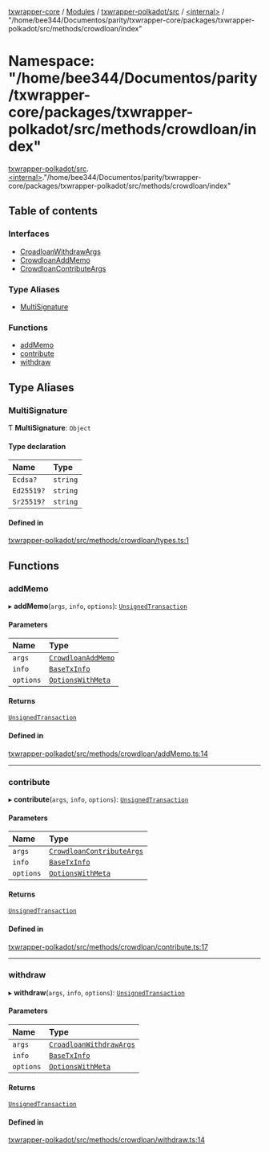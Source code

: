 [txwrapper-core](../README.md) / [Modules](../modules.md) / [txwrapper-polkadot/src](txwrapper_polkadot_src.md) / [\<internal\>](txwrapper_polkadot_src._internal_.md) / "/home/bee344/Documentos/parity/txwrapper-core/packages/txwrapper-polkadot/src/methods/crowdloan/index"

# Namespace: "/home/bee344/Documentos/parity/txwrapper-core/packages/txwrapper-polkadot/src/methods/crowdloan/index"

[txwrapper-polkadot/src](txwrapper_polkadot_src.md).[\<internal\>](txwrapper_polkadot_src._internal_.md)."/home/bee344/Documentos/parity/txwrapper-core/packages/txwrapper-polkadot/src/methods/crowdloan/index"

## Table of contents

### Interfaces

- [CroadloanWithdrawArgs](../interfaces/txwrapper_polkadot_src._internal_.__home_bee344_Documentos_parity_txwrapper_core_packages_txwrapper_polkadot_src_methods_crowdloan_index_.CroadloanWithdrawArgs.md)
- [CrowdloanAddMemo](../interfaces/txwrapper_polkadot_src._internal_.__home_bee344_Documentos_parity_txwrapper_core_packages_txwrapper_polkadot_src_methods_crowdloan_index_.CrowdloanAddMemo.md)
- [CrowdloanContributeArgs](../interfaces/txwrapper_polkadot_src._internal_.__home_bee344_Documentos_parity_txwrapper_core_packages_txwrapper_polkadot_src_methods_crowdloan_index_.CrowdloanContributeArgs.md)

### Type Aliases

- [MultiSignature](txwrapper_polkadot_src._internal_.__home_bee344_Documentos_parity_txwrapper_core_packages_txwrapper_polkadot_src_methods_crowdloan_index_.md#multisignature)

### Functions

- [addMemo](txwrapper_polkadot_src._internal_.__home_bee344_Documentos_parity_txwrapper_core_packages_txwrapper_polkadot_src_methods_crowdloan_index_.md#addmemo)
- [contribute](txwrapper_polkadot_src._internal_.__home_bee344_Documentos_parity_txwrapper_core_packages_txwrapper_polkadot_src_methods_crowdloan_index_.md#contribute)
- [withdraw](txwrapper_polkadot_src._internal_.__home_bee344_Documentos_parity_txwrapper_core_packages_txwrapper_polkadot_src_methods_crowdloan_index_.md#withdraw)

## Type Aliases

### MultiSignature

Ƭ **MultiSignature**: `Object`

#### Type declaration

| Name | Type |
| :------ | :------ |
| `Ecdsa?` | `string` |
| `Ed25519?` | `string` |
| `Sr25519?` | `string` |

#### Defined in

[txwrapper-polkadot/src/methods/crowdloan/types.ts:1](https://github.com/paritytech/txwrapper-core/blob/fe8eeb2/packages/txwrapper-polkadot/src/methods/crowdloan/types.ts#L1)

## Functions

### addMemo

▸ **addMemo**(`args`, `info`, `options`): [`UnsignedTransaction`](../interfaces/txwrapper_core_src.UnsignedTransaction.md)

#### Parameters

| Name | Type |
| :------ | :------ |
| `args` | [`CrowdloanAddMemo`](../interfaces/txwrapper_polkadot_src._internal_.__home_bee344_Documentos_parity_txwrapper_core_packages_txwrapper_polkadot_src_methods_crowdloan_index_.CrowdloanAddMemo.md) |
| `info` | [`BaseTxInfo`](../interfaces/txwrapper_core_src.BaseTxInfo.md) |
| `options` | [`OptionsWithMeta`](../interfaces/txwrapper_core_src.OptionsWithMeta.md) |

#### Returns

[`UnsignedTransaction`](../interfaces/txwrapper_core_src.UnsignedTransaction.md)

#### Defined in

[txwrapper-polkadot/src/methods/crowdloan/addMemo.ts:14](https://github.com/paritytech/txwrapper-core/blob/fe8eeb2/packages/txwrapper-polkadot/src/methods/crowdloan/addMemo.ts#L14)

___

### contribute

▸ **contribute**(`args`, `info`, `options`): [`UnsignedTransaction`](../interfaces/txwrapper_core_src.UnsignedTransaction.md)

#### Parameters

| Name | Type |
| :------ | :------ |
| `args` | [`CrowdloanContributeArgs`](../interfaces/txwrapper_polkadot_src._internal_.__home_bee344_Documentos_parity_txwrapper_core_packages_txwrapper_polkadot_src_methods_crowdloan_index_.CrowdloanContributeArgs.md) |
| `info` | [`BaseTxInfo`](../interfaces/txwrapper_core_src.BaseTxInfo.md) |
| `options` | [`OptionsWithMeta`](../interfaces/txwrapper_core_src.OptionsWithMeta.md) |

#### Returns

[`UnsignedTransaction`](../interfaces/txwrapper_core_src.UnsignedTransaction.md)

#### Defined in

[txwrapper-polkadot/src/methods/crowdloan/contribute.ts:17](https://github.com/paritytech/txwrapper-core/blob/fe8eeb2/packages/txwrapper-polkadot/src/methods/crowdloan/contribute.ts#L17)

___

### withdraw

▸ **withdraw**(`args`, `info`, `options`): [`UnsignedTransaction`](../interfaces/txwrapper_core_src.UnsignedTransaction.md)

#### Parameters

| Name | Type |
| :------ | :------ |
| `args` | [`CroadloanWithdrawArgs`](../interfaces/txwrapper_polkadot_src._internal_.__home_bee344_Documentos_parity_txwrapper_core_packages_txwrapper_polkadot_src_methods_crowdloan_index_.CroadloanWithdrawArgs.md) |
| `info` | [`BaseTxInfo`](../interfaces/txwrapper_core_src.BaseTxInfo.md) |
| `options` | [`OptionsWithMeta`](../interfaces/txwrapper_core_src.OptionsWithMeta.md) |

#### Returns

[`UnsignedTransaction`](../interfaces/txwrapper_core_src.UnsignedTransaction.md)

#### Defined in

[txwrapper-polkadot/src/methods/crowdloan/withdraw.ts:14](https://github.com/paritytech/txwrapper-core/blob/fe8eeb2/packages/txwrapper-polkadot/src/methods/crowdloan/withdraw.ts#L14)
